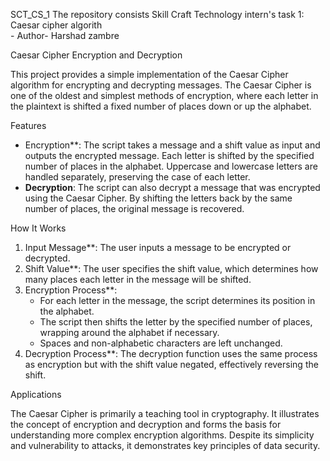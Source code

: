  SCT_CS_1
The repository consists Skill Craft Technology intern's task 1: Caesar cipher algorith
<br> - Author- Harshad zambre
<br>

 Caesar Cipher Encryption and Decryption

This project provides a simple implementation of the Caesar Cipher algorithm for encrypting and decrypting messages. The Caesar Cipher is one of the oldest and simplest methods of encryption, where each letter in the plaintext is shifted a fixed number of places down or up the alphabet.

 Features

- Encryption**: The script takes a message and a shift value as input and outputs the encrypted message. Each letter is shifted by the specified number of places in the alphabet. Uppercase and lowercase letters are handled separately, preserving the case of each letter.
- **Decryption**: The script can also decrypt a message that was encrypted using the Caesar Cipher. By shifting the letters back by the same number of places, the original message is recovered.

 How It Works

1. Input Message**: The user inputs a message to be encrypted or decrypted.
2. Shift Value**: The user specifies the shift value, which determines how many places each letter in the message will be shifted.
3. Encryption Process**: 
   - For each letter in the message, the script determines its position in the alphabet.
   - The script then shifts the letter by the specified number of places, wrapping around the alphabet if necessary.
   - Spaces and non-alphabetic characters are left unchanged.
4. Decryption Process**: The decryption function uses the same process as encryption but with the shift value negated, effectively reversing the shift.

 Applications

The Caesar Cipher is primarily a teaching tool in cryptography. It illustrates the concept of encryption and decryption and forms the basis for understanding more complex encryption algorithms. Despite its simplicity and vulnerability to attacks, it demonstrates key principles of data security.



